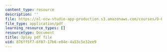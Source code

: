 ```yaml
---
content_type: resource
description: ''
file: https://ol-ocw-studio-app-production.s3.amazonaws.com/courses/9-00sc-introduction-to-psychology-fall-2011/876ff5f76f8717b6e04e4a53c5e32ee9_syXplPKQb_o.pdf
file_type: application/pdf
learning_resource_types: []
resourcetype: Document
title: 3play pdf file
uid: 876ff5f7-6f87-17b6-e04e-4a53c5e32ee9
---
```

